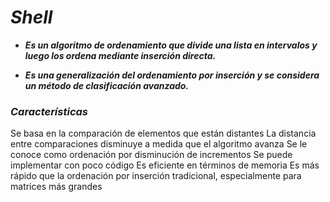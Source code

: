 # **_Shell_**

- **_Es un algoritmo de ordenamiento que divide una lista en intervalos y luego los ordena mediante inserción directa._**
  
- **_Es una generalización del ordenamiento por inserción y se considera un método de clasificación avanzado._** 

### _Características_
Se basa en la comparación de elementos que están distantes
La distancia entre comparaciones disminuye a medida que el algoritmo avanza
Se le conoce como ordenación por disminución de incrementos
Se puede implementar con poco código
Es eficiente en términos de memoria
Es más rápido que la ordenación por inserción tradicional, especialmente para matrices más grandes
